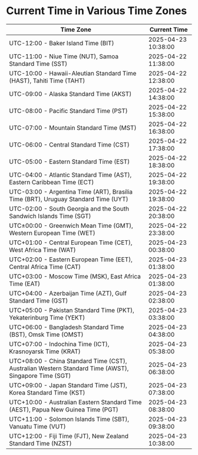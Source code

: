 # Current Time in Various Time Zones

| Time Zone | Current Time |
|-----------|--------------|
| UTC-12:00 - Baker Island Time (BIT) | 2025-04-23 10:38:00 |
| UTC-11:00 - Niue Time (NUT), Samoa Standard Time (SST) | 2025-04-22 11:38:00 |
| UTC-10:00 - Hawaii-Aleutian Standard Time (HAST), Tahiti Time (TAHT) | 2025-04-22 12:38:00 |
| UTC-09:00 - Alaska Standard Time (AKST) | 2025-04-22 14:38:00 |
| UTC-08:00 - Pacific Standard Time (PST) | 2025-04-22 15:38:00 |
| UTC-07:00 - Mountain Standard Time (MST) | 2025-04-22 16:38:00 |
| UTC-06:00 - Central Standard Time (CST) | 2025-04-22 17:38:00 |
| UTC-05:00 - Eastern Standard Time (EST) | 2025-04-22 18:38:00 |
| UTC-04:00 - Atlantic Standard Time (AST), Eastern Caribbean Time (ECT) | 2025-04-22 19:38:00 |
| UTC-03:00 - Argentina Time (ART), Brasília Time (BRT), Uruguay Standard Time (UYT) | 2025-04-22 19:38:00 |
| UTC-02:00 - South Georgia and the South Sandwich Islands Time (SGT) | 2025-04-22 20:38:00 |
| UTC±00:00 - Greenwich Mean Time (GMT), Western European Time (WET) | 2025-04-22 23:38:00 |
| UTC+01:00 - Central European Time (CET), West Africa Time (WAT) | 2025-04-23 00:38:00 |
| UTC+02:00 - Eastern European Time (EET), Central Africa Time (CAT) | 2025-04-23 01:38:00 |
| UTC+03:00 - Moscow Time (MSK), East Africa Time (EAT) | 2025-04-23 01:38:00 |
| UTC+04:00 - Azerbaijan Time (AZT), Gulf Standard Time (GST) | 2025-04-23 02:38:00 |
| UTC+05:00 - Pakistan Standard Time (PKT), Yekaterinburg Time (YEKT) | 2025-04-23 03:38:00 |
| UTC+06:00 - Bangladesh Standard Time (BST), Omsk Time (OMST) | 2025-04-23 04:38:00 |
| UTC+07:00 - Indochina Time (ICT), Krasnoyarsk Time (KRAT) | 2025-04-23 05:38:00 |
| UTC+08:00 - China Standard Time (CST), Australian Western Standard Time (AWST), Singapore Time (SGT) | 2025-04-23 06:38:00 |
| UTC+09:00 - Japan Standard Time (JST), Korea Standard Time (KST) | 2025-04-23 07:38:00 |
| UTC+10:00 - Australian Eastern Standard Time (AEST), Papua New Guinea Time (PGT) | 2025-04-23 08:38:00 |
| UTC+11:00 - Solomon Islands Time (SBT), Vanuatu Time (VUT) | 2025-04-23 09:38:00 |
| UTC+12:00 - Fiji Time (FJT), New Zealand Standard Time (NZST) | 2025-04-23 10:38:00 |
